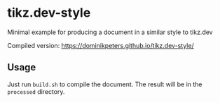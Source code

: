 # tikz.dev-style
Minimal example for producing a document in a similar style to tikz.dev

Compiled version: https://dominikpeters.github.io/tikz.dev-style/

## Usage

Just run `build.sh` to compile the document. The result will be in the `processed` directory.